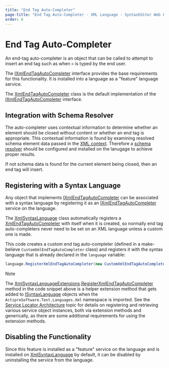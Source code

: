 ```yaml
---
title: "End Tag Auto-Completer"
page-title: "End Tag Auto-Completer - XML Language - SyntaxEditor Web Languages Add-on"
order: 6
---
```

# End Tag Auto-Completer

An end-tag auto-completer is an object that can be called to attempt to insert an end tag such as when `>` is typed by the end user.

The [IXmlEndTagAutoCompleter](xref:ActiproSoftware.Text.Languages.Xml.IXmlEndTagAutoCompleter) interface provides the base requirements for this functionality.  It is installed into a language as a "feature" language service.

The [XmlEndTagAutoCompleter](xref:ActiproSoftware.Text.Languages.Xml.Implementation.XmlEndTagAutoCompleter) class is the default implementation of the [IXmlEndTagAutoCompleter](xref:ActiproSoftware.Text.Languages.Xml.IXmlEndTagAutoCompleter) interface.

## Integration with Schema Resolver

The auto-completer uses contextual information to determine whether an element should be closed without content or whether an end tag is appropriate.  This contextual information is found by examining resolved schema element data passed in the [XML context](context.md).  Therefore a [schema resolver](schema-resolver.md) should be configured and installed on the lanugage to achieve proper results.

If not schema data is found for the current element being closed, then an end tag will insert.

## Registering with a Syntax Language

Any object that implements [IXmlEndTagAutoCompleter](xref:ActiproSoftware.Text.Languages.Xml.IXmlEndTagAutoCompleter) can be associated with a syntax language by registering it as an [IXmlEndTagAutoCompleter](xref:ActiproSoftware.Text.Languages.Xml.IXmlEndTagAutoCompleter) service on the language.

The [XmlSyntaxLanguage](xref:ActiproSoftware.Text.Languages.Xml.Implementation.XmlSyntaxLanguage) class automatically registers a [XmlEndTagAutoCompleter](xref:ActiproSoftware.Text.Languages.Xml.Implementation.XmlEndTagAutoCompleter) with itself when it is created, so normally end tag auto-completers never need to be set on an XML language unless a custom one is made.

This code creates a custom end tag auto-completer (defined in a make-believe `CustomXmlEndTagAutoCompleter` class) and registers it with the syntax language that is already declared in the `language` variable:

```csharp
language.RegisterXmlEndTagAutoCompleter(new CustomXmlEndTagAutoCompleter());
```

> [!NOTE]
> The [XmlSyntaxLanguageExtensions](xref:ActiproSoftware.Text.Languages.Xml.XmlSyntaxLanguageExtensions).[RegisterXmlEndTagAutoCompleter](xref:ActiproSoftware.Text.Languages.Xml.XmlSyntaxLanguageExtensions.RegisterXmlEndTagAutoCompleter*) method in the code snippet above is a helper extension method that gets added to [ISyntaxLanguage](xref:ActiproSoftware.Text.ISyntaxLanguage) objects when the `ActiproSoftware.Text.Languages.Xml` namespace is imported.  See the [Service Locator Architecture](../../language-creation/service-locator-architecture.md) topic for details on registering and retrieving various service object instances, both via extension methods and generically, as there are some additional requirements for using the extension methods.

## Disabling the Functionality

Since this feature is installed as a "feature" service on the language and is installed on [XmlSyntaxLanguage](xref:ActiproSoftware.Text.Languages.Xml.Implementation.XmlSyntaxLanguage) by default, it can be disabled by uninstalling the service from the language.
